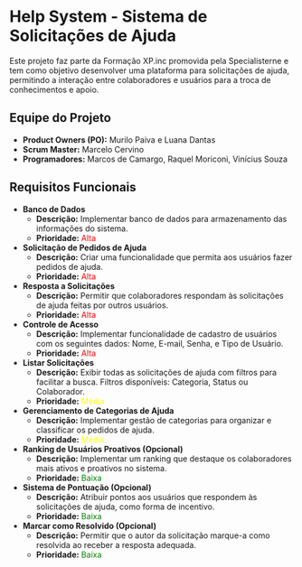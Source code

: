 <h1>Help System - Sistema de Solicitações de Ajuda</h1>
<p>Este projeto faz parte da Formação XP.inc promovida pela Specialisterne e tem como objetivo desenvolver uma plataforma para solicitações de ajuda, permitindo a interação entre colaboradores e usuários para a troca de conhecimentos e apoio.</p>

<h2>Equipe do Projeto</h2>
<ul>
  <li><strong>Product Owners (PO):</strong> Murilo Paiva e Luana Dantas</li>
  <li><strong>Scrum Master:</strong> Marcelo Cervino</li>
  <li><strong>Programadores:</strong> Marcos de Camargo, Raquel Moriconi, Vinícius Souza</li>
</ul>

<h2>Requisitos Funcionais</h2>
<ul>
  <li>
    <strong>Banco de Dados</strong><br>
    <ul>
      <li><strong>Descrição:</strong> Implementar banco de dados para armazenamento das informações do sistema.</li>
      <li><strong>Prioridade:</strong> <span style="color: red;">Alta</span></li>
    </ul>
  </li>
  <li>
    <strong>Solicitação de Pedidos de Ajuda</strong><br>
    <ul>
      <li><strong>Descrição:</strong> Criar uma funcionalidade que permita aos usuários fazer pedidos de ajuda.</li>
      <li><strong>Prioridade:</strong> <span style="color: red;">Alta</span></li>
    </ul>
  </li>
  <li>
    <strong>Resposta a Solicitações</strong><br>
    <ul>
      <li><strong>Descrição:</strong> Permitir que colaboradores respondam às solicitações de ajuda feitas por outros usuários.</li>
      <li><strong>Prioridade:</strong> <span style="color: red;">Alta</span></li>
    </ul>
  </li>
  <li>
    <strong>Controle de Acesso</strong><br>
    <ul>
      <li><strong>Descrição:</strong> Implementar funcionalidade de cadastro de usuários com os seguintes dados: Nome, E-mail, Senha, e Tipo de Usuário.</li>
      <li><strong>Prioridade:</strong> <span style="color: red;">Alta</span></li>
    </ul>
  </li>
  <li>
    <strong>Listar Solicitações</strong><br>
    <ul>
      <li><strong>Descrição:</strong> Exibir todas as solicitações de ajuda com filtros para facilitar a busca. Filtros disponíveis: Categoria, Status ou Colaborador.</li>
      <li><strong>Prioridade:</strong> <span style="color: yellow;">Média</span></li>
    </ul>
  </li>
  <li>
    <strong>Gerenciamento de Categorias de Ajuda</strong><br>
    <ul>
      <li><strong>Descrição:</strong> Implementar gestão de categorias para organizar e classificar os pedidos de ajuda.</li>
      <li><strong>Prioridade:</strong> <span style="color: yellow;">Média</span></li>
    </ul>
  </li>
  <li>
    <strong>Ranking de Usuários Proativos (Opcional)</strong><br>
    <ul>
      <li><strong>Descrição:</strong> Implementar um ranking que destaque os colaboradores mais ativos e proativos no sistema.</li>
      <li><strong>Prioridade:</strong> <span style="color: green;">Baixa</span></li>
    </ul>
  </li>
  <li>
    <strong>Sistema de Pontuação (Opcional)</strong><br>
    <ul>
      <li><strong>Descrição:</strong> Atribuir pontos aos usuários que respondem às solicitações de ajuda, como forma de incentivo.</li>
      <li><strong>Prioridade:</strong> <span style="color: green;">Baixa</span></li>
    </ul>
  </li>
  <li>
    <strong>Marcar como Resolvido (Opcional)</strong><br>
    <ul>
      <li><strong>Descrição:</strong> Permitir que o autor da solicitação marque-a como resolvida ao receber a resposta adequada.</li>
      <li><strong>Prioridade:</strong> <span style="color: green;">Baixa</span></li>
    </ul>
  </li>
</ul>
